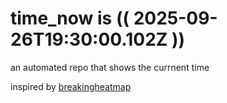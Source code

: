 # time_now is (( 2025-09-26T19:30:00.102Z ))

an automated repo that shows the currnent time

inspired by [breakingheatmap](https://github.com/breakingheatmap/breakingheatmap)